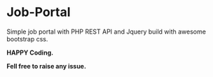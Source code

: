 # Job-Portal
Simple job portal with PHP REST API and Jquery build with awesome bootstrap css.

**HAPPY Coding.**<br/>

**Fell free to raise any issue.**<br/>
